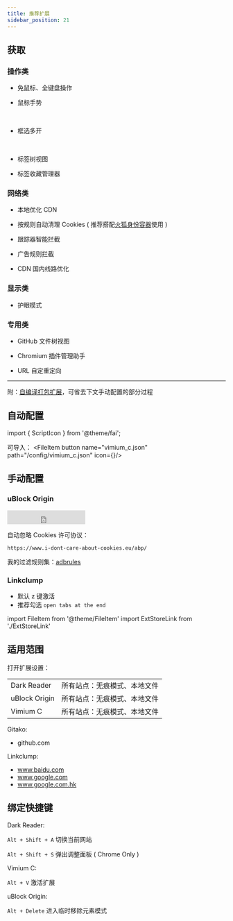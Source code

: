 ```yaml
---
title: 推荐扩展
sidebar_position: 21
---
```


## 获取

### 操作类

- 免鼠标、全键盘操作

  <ExtStoreLink name='Vimium C'
  chrome='https://chrome.google.com/webstore/detail/vimium-c-all-by-keyboard/hfjbmagddngcpeloejdejnfgbamkjaeg'
  edge='https://microsoftedge.microsoft.com/addons/detail/vimium-c-all-by-keyboar/aibcglbfblnogfjhbcmmpobjhnomhcdo'
  firefox='https://addons.mozilla.org/zh-CN/firefox/addon/vimium-c/'
  />

- 鼠标手势

  <ExtStoreLink name='Gesturefy'
  firefox='https://addons.mozilla.org/zh-CN/firefox/addon/gesturefy/' />
  &nbsp;
  <ExtStoreLink name='smartUp'
  chrome='https://chrome.google.com/webstore/detail/smartup-gestures/bgjfekefhjemchdeigphccilhncnjldn?hl=zh'
  edge='https://microsoftedge.microsoft.com/addons/detail/smartup%E6%89%8B%E5%8A%BF/elponhbfjjjihgeijofonnflefhcbckp'
  />

- 框选多开

  <ExtStoreLink name='Snap Links Plus'
  firefox='https://addons.mozilla.org/zh-CN/firefox/addon/snaplinksplus/' />
  &nbsp;
  <ExtStoreLink name='Linkclump'
  chrome='https://chrome.google.com/webstore/detail/linkclump/lfpjkncokllnfokkgpkobnkbkmelfefj' />

- 标签树视图
  <ExtStoreLink name='Snap Links Plus'
  firefox='https://addons.mozilla.org/zh-CN/firefox/addon/tree-style-tab/' />

- 标签收藏管理器

  <ExtStoreLink name='Tab Session Manager'
  chrome='https://chrome.google.com/webstore/detail/tab-session-manager/iaiomicjabeggjcfkbimgmglanimpnae/'
  edge='https://microsoftedge.microsoft.com/addons/detail/jkjjclfiflhpjangefhgfjhgfbhajadk/'
  firefox='https://addons.mozilla.org/firefox/addon/tab-session-manager/'
  />

### 网络类

- 本地优化 CDN

  <ExtStoreLink name='Decentraleyes'
  firefox='https://addons.mozilla.org/zh-CN/firefox/addon/decentraleyes/'
  chrome='https://chrome.google.com/webstore/detail/decentraleyes/ldpochfccmkkmhdbclfhpagapcfdljkj'
  edge='https://microsoftedge.microsoft.com/addons/detail/lmijmgnfconjockjeepmlmkkibfgjmla'
  />

- 按规则自动清理 Cookies ( 推荐搭配[火狐身份容器](https://addons.mozilla.org/zh-CN/firefox/addon/multi-account-containers/)使用 )

  <ExtStoreLink name="Cookie AutoDelete"
  firefox='https://addons.mozilla.org/en-US/firefox/addon/cookie-autodelete/'
  chrome='https://chrome.google.com/webstore/detail/cookie-autodelete/fhcgjolkccmbidfldomjliifgaodjagh'
  edge='https://microsoftedge.microsoft.com/addons/detail/djkjpnciiommncecmdefpdllknjdmmmo'
  />

- 跟踪器智能拦截

  <ExtStoreLink name='Privacy Badger'
  firefox='https://addons.mozilla.org/firefox/downloads/latest/privacy-badger17/'
  chrome='https://chrome.google.com/webstore/detail/privacy-badger/pkehgijcmpdhfbdbbnkijodmdjhbjlgp'
  edge='https://microsoftedge.microsoft.com/addons/detail/mkejgcgkdlddbggjhhflekkondicpnop'
  />

- 广告规则拦截

  <ExtStoreLink name='uBlock Origin'
  firefox='https://addons.mozilla.org/zh-CN/firefox/addon/ublock-origin/'
  chrome='https://chrome.google.com/webstore/detail/ublock-origin/cjpalhdlnbpafiamejdnhcphjbkeiagm'
  edge='https://microsoftedge.microsoft.com/addons/detail/ublock-origin/odfafepnkmbhccpbejgmiehpchacaeak'
  />

- CDN 国内线路优化

  <ExtStoreLink name='Replace Google CDN'
  firefox='https://addons.mozilla.org/zh-CN/firefox/addon/google-cdn-replace/'
  chrome='https://chrome.google.com/webstore/detail/replace-google-cdn/kpampjmfiopfpkkepbllemkibefkiice'
  edge='https://microsoftedge.microsoft.com/addons/detail/replace-google-cdn/cojepngjobmaiajphkijbdcdjnnjhpjc'
  />

### 显示类

- 护眼模式

  <ExtStoreLink name='Dark Reader'
  chrome='https://chrome.google.com/webstore/detail/dark-reader/eimadpbcbfnmbkopoojfekhnkhdbieeh'
  edge='https://microsoftedge.microsoft.com/addons/detail/dark-reader/ifoakfbpdcdoeenechcleahebpibofpc'
  firefox='https://addons.mozilla.org/zh-CN/firefox/addon/darkreader/'
  />

### 专用类

- GitHub 文件树视图

  <ExtStoreLink name='Gitako'
  chrome='https://chrome.google.com/webstore/detail/gitako-github-file-tree/giljefjcheohhamkjphiebfjnlphnokk'
  edge='https://microsoftedge.microsoft.com/addons/detail/gitako-github-file-tree/alpoloddcggjhakjemghahlkofjekbca'
  firefox='https://addons.mozilla.org/zh-CN/firefox/addon/gitako-github-file-tree/'
  />

- Chromium 插件管理助手

  <ExtStoreLink name='Extension Manager'
  chrome='https://chrome.google.com/webstore/detail/extension-manager/gjldcdngmdknpinoemndlidpcabkggco'
  edge='https://microsoftedge.microsoft.com/addons/detail/bhahgfgngfghgjhnpplmemebhenieijb'
  />

- URL 自定重定向

  <ExtStoreLink name='Gooreplacer'
  chrome='https://chrome.google.com/webstore/detail/gooreplacer/jnlkjeecojckkigmchmfoigphmgkgbip'
  edge='https://microsoftedge.microsoft.com/addons/detail/gooreplacer/cidbonnpjopamnhfjdgfcmjmlmehjnej'
  firefox='https://addons.mozilla.org/firefox/addon/gooreplacer/'
  />

---

附：[自编译打包扩展](https://gitee.com/littleboyharry-crx/ohmycrx/blob/master/README.md)，可省去下文手动配置的部分过程

## 自动配置

import { ScriptIcon } from '@theme/fai';

可导入：
<FileItem button name="vimium_c.json" path="/config/vimium_c.json" icon={<ScriptIcon />}/>

## 手动配置

### uBlock Origin

<iframe src="https://ghbtns.com/github-btn.html?user=littleboyharry&repo=adbrules&type=star&count=true&size=large" frameborder="0" scrolling="0" width="180" height="32" title="GitHub" style={{float:'right'}}></iframe>

自动忽略 Cookies 许可协议：

    https://www.i-dont-care-about-cookies.eu/abp/

我的过滤规则集：[adbrules](https://github.com/LittleboyHarry/adbrules)

### Linkclump

- 默认 z 键激活
- 推荐勾选 `open tabs at the end`

import FileItem from '@theme/FileItem'
import ExtStoreLink from './ExtStoreLink'

## 适用范围

打开扩展设置：

<div className="no-table-header no-table-border">

|               |                              |
| ------------- | ---------------------------- |
| Dark Reader   | 所有站点：无痕模式、本地文件 |
| uBlock Origin | 所有站点：无痕模式、本地文件 |
| Vimium C      | 所有站点：无痕模式、本地文件 |

</div>

<div className="autoselect-item-of-list">

Gitako:

- github.com

Linkclump:

- www.baidu.com
- www.google.com
- www.google.com.hk

</div>

## 绑定快捷键

 <div className="left-float-scope">
<div>

Dark Reader:

`Alt + Shift + A` 切换当前网站

`Alt + Shift + S` 弹出调整面板 ( Chrome Only )

<!-- `Alt + Shift + D` 全局禁用 -->

</div>

<div>
Vimium C:

`Alt + V` 激活扩展

uBlock Origin:

`Alt + Delete` 进入临时移除元素模式

</div>
</div>
